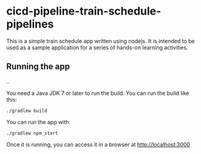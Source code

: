 # cicd-pipeline-train-schedule-pipelines

This is a simple train schedule app written using nodejs. It is intended to be used as a sample application for a series of hands-on learning activities.

## Running the app
..

You need a Java JDK 7 or later to run the build. You can run the build like this:

    ./gradlew build

You can run the app with:

    ./gradlew npm_start

Once it is running, you can access it in a browser at [http://localhost:3000](http://localhost:3000)
